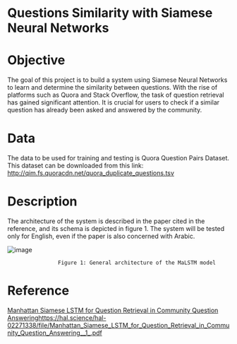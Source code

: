 # Questions Similarity with Siamese Neural Networks
# Objective

The goal of this project is to build a system using Siamese Neural Networks to learn and determine the similarity between questions. With the rise of platforms such as Quora and Stack Overflow, the task of question retrieval has gained significant attention. It is crucial for users to check if a similar question has already been asked and answered by the community.

# Data 
The data to be used for training and testing is Quora Question Pairs Dataset. This dataset can be downloaded from this link:
http://qim.fs.quoracdn.net/quora_duplicate_questions.tsv


# Description
The architecture of the system is described in the paper cited in the reference, and its schema is depicted in figure 1. The system will be tested only for English, even if the paper is also concerned with Arabic.

![image](https://github.com/Nachour-Ilham/Quora-Question-Duplicate/assets/112636125/b240e5ec-4de5-481e-beff-5d5d4ffd637c) 


                    Figure 1: General architecture of the MaLSTM model


# Reference
[Manhattan Siamese LSTM for Question Retrieval in Community Question Answering](https://hal.science/hal-02271338/file/Manhattan_Siamese_LSTM_for_Question_Retrieval_in_Community_Question_Answering__1_.pdf)https://hal.science/hal-02271338/file/Manhattan_Siamese_LSTM_for_Question_Retrieval_in_Community_Question_Answering__1_.pdf
